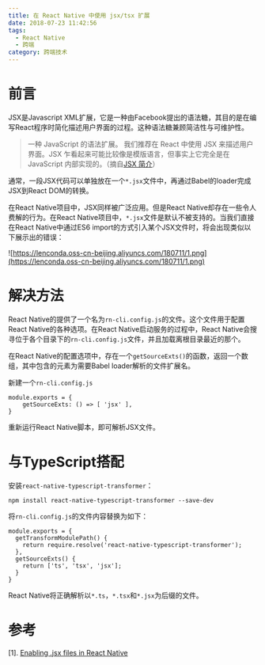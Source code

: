 ```yaml
---
title: 在 React Native 中使用 jsx/tsx 扩展
date: 2018-07-23 11:42:56
tags:
  - React Native
  - 跨端
category: 跨端技术
---
```


# 前言

JSX是Javascript XML扩展，它是一种由Facebook提出的语法糖，其目的是在编写React程序时简化描述用户界面的过程。这种语法糖兼顾简洁性与可维护性。

> 一种 JavaScript 的语法扩展。 我们推荐在 React 中使用 JSX 来描述用户界面。JSX 乍看起来可能比较像是模版语言，但事实上它完全是在 JavaScript 内部实现的。（摘自[JSX 简介](https://doc.react-china.org/docs/introducing-jsx.html)）

通常，一段JSX代码可以单独放在一个`*.jsx`文件中，再通过Babel的loader完成JSX到React DOM的转换。

在React Native项目中，JSX同样被广泛应用。但是React Native却存在一些令人费解的行为。在React Native项目中，`*.jsx`文件是默认不被支持的。当我们直接在React Native中通过ES6 import的方式引入某个JSX文件时，将会出现类似以下展示出的错误：

![https://lenconda.oss-cn-beijing.aliyuncs.com/180711/1.png](https://lenconda.oss-cn-beijing.aliyuncs.com/180711/1.png)

# 解决方法

React Native的提供了一个名为`rn-cli.config.js`的文件。这个文件用于配置React Native的各种选项。在React Native启动服务的过程中，React Native会搜寻位于各个目录下的`rn-cli.config.js`文件，并且加载离根目录最近的那个。

在React Native的配置选项中，存在一个`getSourceExts()`的函数，返回一个数组，其中包含的元素为需要Babel loader解析的文件扩展名。

新建一个`rn-cli.config.js`

```
module.exports = {
    getSourceExts: () => [ 'jsx' ],
}
```

重新运行React Native脚本，即可解析JSX文件。

# 与TypeScript搭配

安装`react-native-typescript-transformer`：
```
npm install react-native-typescript-transformer --save-dev
```

将`rn-cli.config.js`的文件内容替换为如下：
```
module.exports = {
  getTransformModulePath() {
    return require.resolve('react-native-typescript-transformer');
  },
  getSourceExts() {
    return ['ts', 'tsx', 'jsx'];
  }
}
```

React Native将正确解析以`*.ts`，`*.tsx`和`*.jsx`为后缀的文件。

# 参考

[1]. [Enabling .jsx files in React Native](http://www.fallingcanbedeadly.com/posts/enabling-react-native-jsx-extension)
